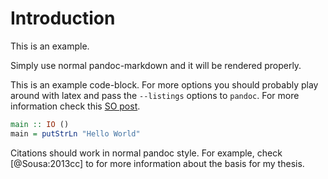 # Introduction

This is an example.


Simply use normal pandoc-markdown and it will be rendered properly.

This is an example code-block. For more options you should probably play around
with latex and pass the `--listings` options to `pandoc`.
For more information check this [SO post](http://tex.stackexchange.com/questions/179926/pandoc-markdown-to-pdf-without-cutting-off-code-block-lines-that-are-too-long).

```haskell
main :: IO ()
main = putStrLn "Hello World"
```

Citations should work in normal pandoc style. For example, check [@Sousa:2013cc]
to for more information about the basis for my thesis.


